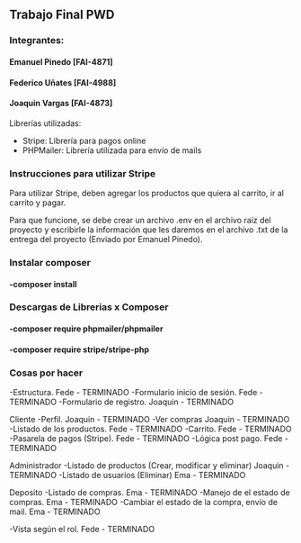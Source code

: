 <h2>Trabajo Final PWD</h2>

<h3>Integrantes:</h3>
<h4>Emanuel Pinedo [FAI-4871]</h4>
<h4>Federico Uñates [FAI-4988]</h4>
<h4>Joaquin Vargas [FAI-4873]</h4>

<div>Librerías utilizadas:</div>

<ul>
<li>Stripe: Librería para pagos online</li>
<li>PHPMailer: Librería utilizada para envío de mails</li>
</ul>

<h3>Instrucciones para utilizar Stripe</h3>
<p>Para utilizar Stripe, deben agregar los productos que quiera al carrito, ir al carrito y pagar.</p>
<p>Para que funcione, se debe crear un archivo .env en el archivo raíz del proyecto y escribirle la información que les daremos en el archivo .txt de la entrega del proyecto (Enviado por Emanuel Pinedo).</p>

<h3>Instalar composer</h3>
<h4>-composer install</h4>

<h3>Descargas de Librerias x Composer</h3>

<h4>-composer require phpmailer/phpmailer</h4>
<h4>-composer require stripe/stripe-php</h4>

<h3>Cosas por hacer</h3>

-Estructura. Fede - TERMINADO
-Formulario inicio de sesión. Fede - TERMINADO
-Formulario de registro. Joaquin - TERMINADO

Cliente
-Perfil. Joaquin - TERMINADO
-Ver compras Joaquin - TERMINADO
-Listado de los productos. Fede - TERMINADO
-Carrito. Fede - TERMINADO
-Pasarela de pagos (Stripe). Fede - TERMINADO
-Lógica post pago. Fede - TERMINADO

Administrador
-Listado de productos (Crear, modificar y eliminar) Joaquin - TERMINADO
-Listado de usuarios (Eliminar) Ema - TERMINADO

Deposito
-Listado de compras.  Ema - TERMINADO 
-Manejo de el estado de compras. Ema - TERMINADO
-Cambiar el estado de la compra, envío de mail. Ema - TERMINADO

-Vista según el rol. Fede - TERMINADO
